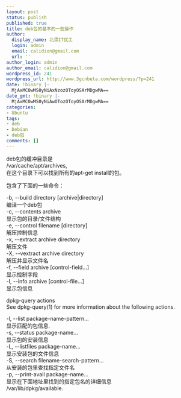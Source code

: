 ```yaml
---
layout: post
status: publish
published: true
title: deb包的基本的一些操作
author:
  display_name: 北漂IT民工
  login: admin
  email: calidion@gmail.com
  url: ''
author_login: admin
author_email: calidion@gmail.com
wordpress_id: 241
wordpress_url: http://www.3gcnbeta.com/wordpress/?p=241
date: !binary |-
  MjAxMC0wMS0yNiAxNzozOToyOSArMDgwMA==
date_gmt: !binary |-
  MjAxMC0wMS0yNiAwOTozOToyOSArMDgwMA==
categories:
- Ubuntu
tags:
- deb
- Debian
- deb包
comments: []
---
```

<p>deb包的缓冲目录是<br />
/var/cache/apt/archives,<br />
在这个目录下可以找到所有的apt-get install的包。</p>
<p>包含了下面的一些命令：</p>
<p>-b, --build directory [archive|directory]<br />
编译一个deb包<br />
-c, --contents archive<br />
显示包的目录/文件结构<br />
-e, --control filename [directory]<br />
解压控制信息<br />
-x, --extract archive directory<br />
解压文件<br />
-X, --vextract archive directory<br />
解压并显示文件名<br />
-f, --field  archive [control-field...]<br />
显示控制字段<br />
-I, --info archive [control-file...]<br />
显示包信息</p>
<p>dpkg-query actions<br />
See dpkg-query(1) for more information about the following actions.</p>
<p>-l, --list package-name-pattern...<br />
显示匹配的包信息.<br />
-s, --status package-name...<br />
显示包的安装信息<br />
-L, --listfiles package-name...<br />
显示安装包的文件信息<br />
-S, --search filename-search-pattern...<br />
从安装的包里查找指定文件名<br />
-p, --print-avail package-name...<br />
显示在下面地址里找到的指定包名的详细信息<br />
/var/lib/dpkg/available.</p>
